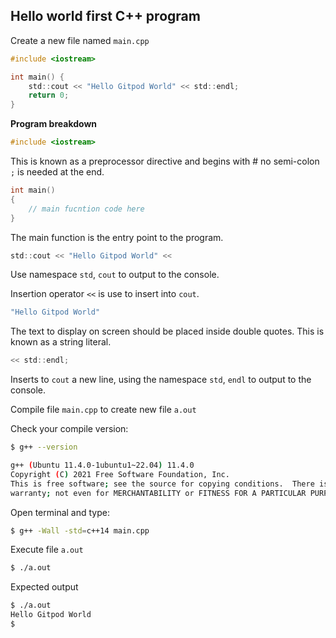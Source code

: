 ## Hello world first C++ program

Create a new file named `main.cpp`

```c
#include <iostream>

int main() {
    std::cout << "Hello Gitpod World" << std::endl;
    return 0;
}
```
**Program breakdown**
```c
#include <iostream>
```
This is known as a preprocessor directive and begins with # no semi-colon `;` is needed at the end.

```c
int main() 
{
    // main fucntion code here
}
```

The main function is the entry point to the program.

```c
std::cout << "Hello Gitpod World" <<
```

Use namespace `std`, `cout` to output to the console.

Insertion operator `<<` is use to insert into `cout`.

```c
"Hello Gitpod World"
```
The text to display on screen should be placed inside double quotes. This is known as a string literal.
```c
<< std::endl;
```
Inserts to `cout` a new line, using the namespace `std`, `endl` to output to the console.

Compile file `main.cpp` to create new file `a.out`

Check your compile version:
```bash
$ g++ --version

g++ (Ubuntu 11.4.0-1ubuntu1~22.04) 11.4.0
Copyright (C) 2021 Free Software Foundation, Inc.
This is free software; see the source for copying conditions.  There is NO
warranty; not even for MERCHANTABILITY or FITNESS FOR A PARTICULAR PURPOSE.
```

Open terminal and type:
```bash
$ g++ -Wall -std=c++14 main.cpp
```

Execute file `a.out`

```bash
$ ./a.out
```

Expected output

```bash
$ ./a.out
Hello Gitpod World
$
```